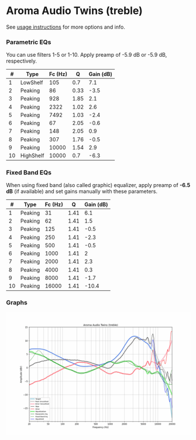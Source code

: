# Aroma Audio Twins (treble)
See [usage instructions](https://github.com/jaakkopasanen/AutoEq#usage) for more options and info.

### Parametric EQs
You can use filters 1-5 or 1-10. Apply preamp of -5.9 dB or -5.9 dB, respectively.

|   # | Type      |   Fc (Hz) |    Q |   Gain (dB) |
|-----|-----------|-----------|------|-------------|
|   1 | LowShelf  |       105 | 0.7  |         7.1 |
|   2 | Peaking   |        86 | 0.33 |        -3.5 |
|   3 | Peaking   |       928 | 1.85 |         2.1 |
|   4 | Peaking   |      2322 | 1.02 |         2.6 |
|   5 | Peaking   |      7492 | 1.03 |        -2.4 |
|   6 | Peaking   |        67 | 2.05 |        -0.6 |
|   7 | Peaking   |       148 | 2.05 |         0.9 |
|   8 | Peaking   |       307 | 1.76 |        -0.5 |
|   9 | Peaking   |     10000 | 1.54 |         2.9 |
|  10 | HighShelf |     10000 | 0.7  |        -6.3 |

### Fixed Band EQs
When using fixed band (also called graphic) equalizer, apply preamp of **-6.5 dB** (if available) and set gains manually with these parameters.

|   # | Type    |   Fc (Hz) |    Q |   Gain (dB) |
|-----|---------|-----------|------|-------------|
|   1 | Peaking |        31 | 1.41 |         6.1 |
|   2 | Peaking |        62 | 1.41 |         1.5 |
|   3 | Peaking |       125 | 1.41 |        -0.5 |
|   4 | Peaking |       250 | 1.41 |        -2.3 |
|   5 | Peaking |       500 | 1.41 |        -0.5 |
|   6 | Peaking |      1000 | 1.41 |         2   |
|   7 | Peaking |      2000 | 1.41 |         2.3 |
|   8 | Peaking |      4000 | 1.41 |         0.3 |
|   9 | Peaking |      8000 | 1.41 |        -1.7 |
|  10 | Peaking |     16000 | 1.41 |       -10.4 |

### Graphs
![](./Aroma%20Audio%20Twins%20(treble).png)
